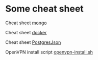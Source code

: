 # Some cheat sheet


Cheat sheet [mongo](./mongo.md)

Cheat sheet [docker](./docker.md)

Cheat sheet [PostgresJson](http://htmlpreview.github.io/?https://github.com/vatseek/helps/blob/master/postgres-json.html)

OpenVPN install script
[openvpn-install.sh](https://github.com/vatseek/helps/blob/master/openvpn-install.sh)
